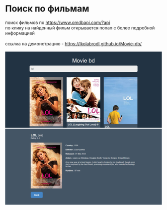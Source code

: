 # Поиск по фильмам
поиск фильмов по https://www.omdbapi.com/?api
<br>
по клику на найденный фильм открывается попап с более подробной информацией
<br><br>
ссылка на демонстрацию - https://lkolabrodl.github.io/Movie-db/
<br><br>
![Alt text](https://raw.githubusercontent.com/lKolabrodl/ReactJS-Examples/master/Movie%20database/Screenshot_1.png)
![Alt text](https://raw.githubusercontent.com/lKolabrodl/ReactJS-Examples/master/Movie%20database/Screenshot_2.png)
